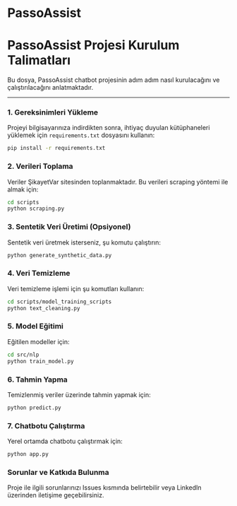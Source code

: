 
# PassoAssist
# PassoAssist Projesi Kurulum Talimatları

Bu dosya, PassoAssist chatbot projesinin adım adım nasıl kurulacağını ve çalıştırılacağını anlatmaktadır.

---

### 1. Gereksinimleri Yükleme

Projeyi bilgisayarınıza indirdikten sonra, ihtiyaç duyulan kütüphaneleri yüklemek için `requirements.txt` dosyasını kullanın:

```bash
pip install -r requirements.txt
```

### 2. Verileri Toplama
Veriler ŞikayetVar sitesinden toplanmaktadır. Bu verileri scraping yöntemi ile almak için:

```bash
cd scripts
python scraping.py
```

### 3. Sentetik Veri Üretimi (Opsiyonel)
Sentetik veri üretmek isterseniz, şu komutu çalıştırın:

```bash
python generate_synthetic_data.py
```

### 4. Veri Temizleme
Veri temizleme işlemi için şu komutları kullanın:

```bash
cd scripts/model_training_scripts
python text_cleaning.py
```

### 5. Model Eğitimi
Eğitilen modeller için:

```bash
cd src/nlp
python train_model.py
```

### 6. Tahmin Yapma
Temizlenmiş veriler üzerinde tahmin yapmak için:

```bash
python predict.py
```

### 7. Chatbotu Çalıştırma
Yerel ortamda chatbotu çalıştırmak için:

```bash
python app.py
```

### Sorunlar ve Katkıda Bulunma
Proje ile ilgili sorunlarınızı Issues kısmında belirtebilir veya LinkedIn üzerinden iletişime geçebilirsiniz.




